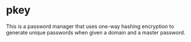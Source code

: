 # pkey

This is a password manager that uses one-way hashing encryption to generate unique passwords when given a domain and a master password.
